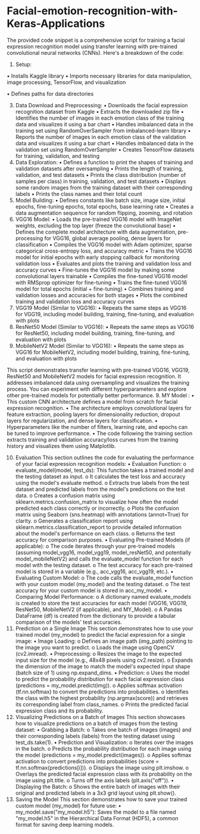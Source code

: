 # Facial-emotion-recognition-with-Keras-Applications

The provided code snippet is a comprehensive script for training a facial expression recognition model using transfer learning with pre-trained convolutional neural networks (CNNs). Here's a breakdown of the code:

1. Setup:

•	Installs Kaggle library
•	Imports necessary libraries for data manipulation, image processing, TensorFlow, and visualization

•	Defines paths for data directories

3. Data Download and Preprocessing:
•	Downloads the facial expression recognition dataset from Kaggle
•	Extracts the downloaded zip file
•	Identifies the number of images in each emotion class of the training data and visualizes it using a bar chart
•	Handles imbalanced data in the training set using RandomOverSampler from imbalanced-learn library
•	Reports the number of images in each emotion class of the validation data and visualizes it using a bar chart
•	Handles imbalanced data in the validation set using RandomOverSampler
•	Creates TensorFlow datasets for training, validation, and testing
4. Data Exploration:
•	Defines a function to print the shapes of training and validation datasets after oversampling
•	Prints the length of training, validation, and test datasets
•	Prints the class distribution (number of samples per class) in training, validation, and test datasets
•	Displays some random images from the training dataset with their corresponding labels
•	Prints the class names and their total count
5. Model Building:
•	Defines constants like batch size, image size, initial epochs, fine-tuning epochs, total epochs, base learning rate
•	Creates a data augmentation sequence for random flipping, zooming, and rotation
6. VGG16 Model:
•	Loads the pre-trained VGG16 model with ImageNet weights, excluding the top layer (freeze the convolutional base)
•	Defines the complete model architecture with data augmentation, pre-processing for VGG16, global average pooling, dense layers for classification
•	Compiles the VGG16 model with Adam optimizer, sparse categorical cross-entropy loss, and accuracy metric
•	Trains the VGG16 model for initial epochs with early stopping callback for monitoring validation loss
•	Evaluates and plots the training and validation loss and accuracy curves
•	Fine-tunes the VGG16 model by making some convolutional layers trainable
•	Compiles the fine-tuned VGG16 model with RMSprop optimizer for fine-tuning
•	Trains the fine-tuned VGG16 model for total epochs (initial + fine-tuning)
•	Combines training and validation losses and accuracies for both stages
•	Plots the combined training and validation loss and accuracy curves
7. VGG19 Model (Similar to VGG16):
•	Repeats the same steps as VGG16 for VGG19, including model building, training, fine-tuning, and evaluation with plots
8. ResNet50 Model (Similar to VGG16):
•	Repeats the same steps as VGG16 for ResNet50, including model building, training, fine-tuning, and evaluation with plots
9. MobileNetV2 Model (Similar to VGG16):
•	Repeats the same steps as VGG16 for MobileNetV2, including model building, training, fine-tuning, and evaluation with plots

This script demonstrates transfer learning with pre-trained VGG16, VGG19, ResNet50 and MobileNetV2 models for facial expression recognition. It addresses imbalanced data using oversampling and visualizes the training process. You can experiment with different hyperparameters and explore other pre-trained models for potentially better performance.
9. MY Model :
•	This custom CNN architecture defines a model from scratch for facial expression recognition.
•	The architecture employs convolutional layers for feature extraction, pooling layers for dimensionality reduction, dropout layers for regularization, and dense layers for classification.
•	Hyperparameters like the number of filters, learning rate, and epochs can be tuned to improve performance.
•	The code following the training section extracts training and validation accuracy/loss curves from the training history and visualizes them using Matplotlib.

10. Evaluation
This section outlines the code for evaluating the performance of your facial expression recognition models:
•	Evaluation Function:
o	evaluate_model(model, test_ds): This function takes a trained model and the testing dataset as input.
o	It calculates the test loss and accuracy using the model's evaluate method.
o	Extracts true labels from the test dataset and predicted labels from the model's predictions on the test data.
o	Creates a confusion matrix using sklearn.metrics.confusion_matrix to visualize how often the model predicted each class correctly or incorrectly.
o	Plots the confusion matrix using Seaborn (sns.heatmap) with annotations (annot=True) for clarity.
o	Generates a classification report using sklearn.metrics.classification_report to provide detailed information about the model's performance on each class.
o	Returns the test accuracy for comparison purposes.
•	Evaluating Pre-trained Models (if applicable):
o	The code iterates through your pre-trained models (assuming model_vgg16, model_vgg19, model_resNet50, and potentially model_mobileNetV2) and calls the evaluate_model function for each model with the testing dataset.
o	The test accuracy for each pre-trained model is stored in a variable (e.g., acc_vgg16, acc_vgg19, etc.).
•	Evaluating Custom Model:
o	The code calls the evaluate_model function with your custom model (my_model) and the testing dataset.
o	The test accuracy for your custom model is stored in acc_my_model.
•	Comparing Model Performance:
o	A dictionary named evaluate_models is created to store the test accuracies for each model (VGG16, VGG19, ResNet50, MobileNetV2 (if applicable), and MY_Model).
o	A Pandas DataFrame (df) is created from the dictionary to provide a tabular comparison of the models' test accuracies.
11. Prediction on a Single Image
This section demonstrates how to use your trained model (my_model) to predict the facial expression for a single image:
•	Image Loading:
o	Defines an image path (img_path) pointing to the image you want to predict.
o	Loads the image using OpenCV (cv2.imread).
•	Preprocessing:
o	Resizes the image to the expected input size for the model (e.g., 48x48 pixels using cv2.resize).
o	Expands the dimension of the image to match the model's expected input shape (batch size of 1) using np.expand_dims.
•	Prediction:
o	Uses the model to predict the probability distribution for each facial expression class (predictions = my_model.predict(img)).
o	Applies softmax activation (tf.nn.softmax) to convert the predictions into probabilities.
o	Identifies the class with the highest probability (np.argmax(score)) and retrieves its corresponding label from class_names.
o	Prints the predicted facial expression class and its probability.
12. Visualizing Predictions on a Batch of Images
This section showcases how to visualize predictions on a batch of images from the testing dataset:
•	Grabbing a Batch:
o	Takes one batch of images (images) and their corresponding labels (labels) from the testing dataset using test_ds.take(1).
•	Prediction and Visualization:
o	Iterates over the images in the batch.
o	Predicts the probability distribution for each image using the model (predictions = my_model.predict(images)).
o	Applies softmax activation to convert predictions into probabilities (score = tf.nn.softmax(predictions[i])).
o	Displays the image using plt.imshow.
o	Overlays the predicted facial expression class with its probability on the image using plt.title.
o	Turns off the axis labels (plt.axis("off")).
•	Displaying the Batch:
o	Shows the entire batch of images with their original and predicted labels in a 3x3 grid layout using plt.show().
13. Saving the Model
This section demonstrates how to save your trained custom model (my_model) for future use:
•	my_model.save("my_model.h5"): Saves the model to a file named "my_model.h5" in the Hierarchical Data Format (HDF5), a common format for saving deep learning models.

